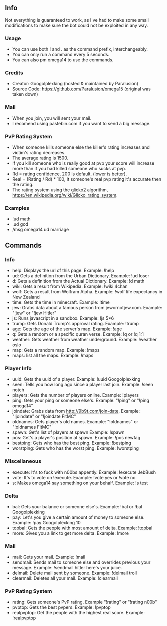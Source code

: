 ## Info
Not everything is guaranteed to work, as I've had to make some small modifications to make sure the bot could not be exploited in any way.

### Usage
* You can use both ! and . as the command prefix, interchangeably.
* You can only run a command every 5 seconds. 
* You can also pm omega14 to use the commands. 

### Credits
* Creator: Googolplexking (hosted & maintained by Paralusion)
* Source Code: https://github.com/Paralusion/omega15 (original was taken down)

### Mail
* When you join, you will sent your mail. 
* I recomend using pastebin.com if you want to send a big message.

### PvP Rating System
* When someone kills someone else the killer's rating increases and victim's rating decreases.
* The average rating is 1500.
* If you kill someone who is really good at pvp your score will increase more than if you had killed someone who sucks at pvp.
* Rd = rating confidence, 200 is default. (lower is better).
* Real = (Rating / Rd) * 100, It someone's real pvp rating it's accurate then the rating.
* The rating system using the glicko2 algorithm, https://en.wikipedia.org/wiki/Glicko_rating_system.

### Examples
* !ud math
* .ud god
* /msg omega14 ud marriage

## Commands
### Info
* help: Displays the url of this page. Example: !help
* ud: Gets a definition from the Urban Dictionary. Example: !ud loser
* d: Gets a definition from the Actual Dictionary. Example: !d math
* wiki: Gets a result from Wikipedia. Example: !wiki 4chan
* wolf: Gets a result from Wolfram Alpha. Example: !wolf life expectancy in New Zealand
* time: Gets the time in minecraft. Example: !time
* jew: Grabs data about a famous person from jewornotjew.com. Example: "!jew" or "!jew Hitler"
* js: Runs javascript in a sandbox. Example: !js 5*6
* trump: Gets Donald Trump's approval rating. Example: !trump
* age: Gets the age of the server's map. Example: !age
* q: Gets a random or a specific quran verse. Example: !q or !q 1:1
* weather: Gets weather from weather underground. Example: !weather oslo
* map: Gets a random map. Example: !maps
* maps: list all the maps. Example: !maps
### Player Info
* uuid: Gets the uuid of a player. Example: !uuid Googolplexking
* seen: Tells you how long ago since a player last join. Example: !seen notch
* players: Gets the number of players online. Example: !players
* ping: Gets your ping or someone else's. Example: "!ping" or "!ping omega14"
* joindate: Grabs data from http://9b9t.com/join-date. Example: "!joindate" or "!joindate FitMC"
* oldnames: Gets player's old names. Example: "!oldnames" or "!oldnames FitMC" 
* spawn: Get's list of players at spawn Example: !spawn
* pos: Get's a player's position at spawn. Example: !pos newfag
* bestping: Gets who has the best ping. Example: !bestping
* worstping: Gets who has the worst ping. Example: !worstping

### Miscellaneous
* execute: It's to fuck with n00bs appently. Example: !execute JebBush
* vote: It's to vote on !execute. Example: !vote yes or !vote no
* s: Makes omega14 say something on your behalf. Example: !s test	

### Delta
* bal: Gets your balance or someone else's. Example: !bal or !bal Googolplexking  
* pay: Let's you give a certain amount of money to someone else. Example: !pay Googolplexking 10
* topbal: Gets the people with most amount of delta. Example: !topbal 
* more: Gives you a link to get more delta. Example: !more

### Mail
* mail: Gets your mail. Example: !mail
* sendmail: Sends mail to someone else and overrides previous your message. Example: !sendmail hitler here's your juice.
* delmail: Delete mail sent by someone. Example: !delmail troll
* clearmail: Deletes all your mail. Example: !clearmail

### PvP Rating System
* rating: Gets someone's PvP rating. Example "!rating" or "!rating n00b"
* pvptop: Gets the best pvpers. Example: !pvptop
* realpvptop: Get the people with the highest real score. Example: !realpvptop
